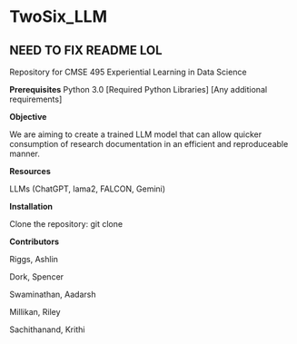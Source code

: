 # TwoSix_LLM  
## NEED TO FIX README LOL
Repository for CMSE 495 Experiential Learning in Data Science

**Prerequisites**
Python 3.0
[Required Python Libraries]
[Any additional requirements]

**Objective**

We are aiming to create a trained LLM model that can allow quicker consumption of research documentation in an efficient and reproduceable manner.

**Resources**

LLMs (ChatGPT, lama2, FALCON, Gemini) 

**Installation**

Clone the repository: git clone 

**Contributors**

Riggs, Ashlin

Dork, Spencer

Swaminathan, Aadarsh

Millikan, Riley

Sachithanand, Krithi
